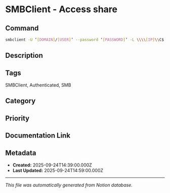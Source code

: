 # SMBClient - Access share

## Command
```bash
smbclient -U ‘[DOMAIN]/[USER]’ --password ‘[PASSWORD]’ -L \\\\[IP]\\C$
```

## Description


## Tags
SMBClient, Authenticated, SMB

## Category


## Priority


## Documentation Link


## Metadata
- **Created:** 2025-09-24T14:39:00.000Z
- **Last Updated:** 2025-09-24T14:59:00.000Z

---
*This file was automatically generated from Notion database.*